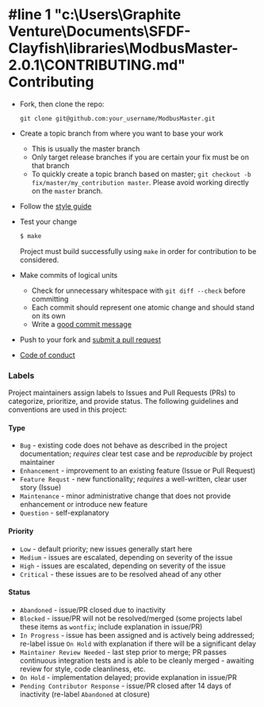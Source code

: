 #line 1 "c:\\Users\\Graphite Venture\\Documents\\SFDF-Clayfish\\libraries\\ModbusMaster-2.0.1\\CONTRIBUTING.md"
Contributing
============

- Fork, then clone the repo:
    ````
    git clone git@github.com:your_username/ModbusMaster.git
    ````

- Create a topic branch from where you want to base your work
    - This is usually the master branch
    - Only target release branches if you are certain your fix must be on that branch
    - To quickly create a topic branch based on master; `git checkout -b fix/master/my_contribution master`. Please avoid working directly on the `master` branch.

- Follow the [style guide](https://github.com/4-20ma/ModbusMaster/blob/master/STYLE.md)

- Test your change

    ```` bash
    $ make
    ````

    Project must build successfully using `make` in order for contribution to be considered.

- Make commits of logical units
    - Check for unnecessary whitespace with `git diff --check` before committing
    - Each commit should represent one atomic change and should stand on its own
    - Write a [good commit message](http://tbaggery.com/2008/04/19/a-note-about-git-commit-messages.html)

- Push to your fork and [submit a pull request](https://github.com/4-20ma/ModbusMaster/compare/)
- [Code of conduct](https://github.com/4-20ma/ModbusMaster/blob/master/CODE_OF_CONDUCT.md)

### Labels

Project maintainers assign labels to Issues and Pull Requests (PRs) to categorize, prioritize, and provide status. The following guidelines and conventions are used in this project:

#### Type

- `Bug` - existing code does not behave as described in the project documentation; _requires_ clear test case and be _reproducible_ by project maintainer
- `Enhancement` - improvement to an existing feature (Issue or Pull Request)
- `Feature Requst` - new functionality; _requires_ a well-written, clear user story (Issue)
- `Maintenance` - minor administrative change that does not provide enhancement or introduce new feature
- `Question` - self-explanatory

#### Priority

- `Low` - default priority; new issues generally start here
- `Medium` - issues are escalated, depending on severity of the issue
- `High` - issues are escalated, depending on severity of the issue
- `Critical` - these issues are to be resolved ahead of any other

#### Status

- `Abandoned` - issue/PR closed due to inactivity
- `Blocked` - issue/PR will not be resolved/merged (some projects label these items as `wontfix`; include explanation in issue/PR)
- `In Progress` - issue has been assigned and is actively being addressed; re-label issue `On Hold` with explanation if there will be a significant delay
- `Maintainer Review Needed` - last step prior to merge; PR passes continuous integration tests and is able to be cleanly merged - awaiting review for style, code cleanliness, etc.
- `On Hold` - implementation delayed; provide explanation in issue/PR
- `Pending Contributor Response` - issue/PR closed after 14 days of inactivity (re-label `Abandoned` at closure)
